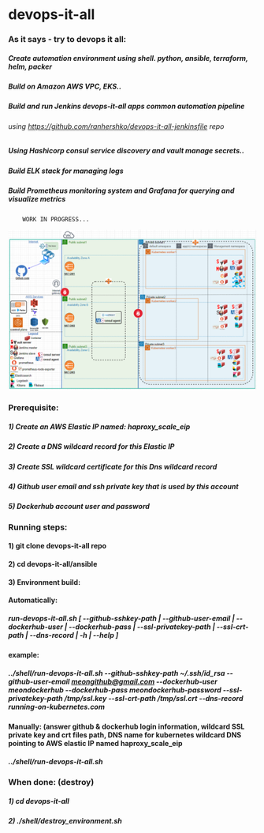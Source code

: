 # devops-it-all
   
   ### As it says - try to devops it all:
   ##### Create automation environment using shell. python, ansible, terraform, helm, packer
   ##### Build on Amazon AWS VPC, EKS..
   ##### Build and run Jenkins devops-it-all apps common automation pipeline 
   ######      using https://github.com/ranhershko/devops-it-all-jenkinsfile repo
   ##### Using Hashicorp consul service discovery and vault manage secrets..
   ##### Build ELK stack for managing logs
   ##### Build Prometheus monitoring system and Grafana for querying and visualize metrics
        WORK IN PROGRESS...
   <img src="images/env-status.png" width="1200" >
   
   ### Prerequisite:
   ##### 1) Create an AWS Elastic IP named: haproxy_scale_eip
   ##### 2) Create a DNS wildcard record for this Elastic IP
   ##### 3) Create SSL wildcard certificate for this Dns wildcard record
   ##### 4) Github user email and ssh private key that is used by this account
   ##### 5) Dockerhub account user and password 


   ### Running steps:
   #### 1) git clone devops-it-all repo
   #### 2) cd devops-it-all/ansible
   #### 3) Environment build: 
   #### Automatically: 
   ##### run-devops-it-all.sh [ --github-sshkey-path | --github-user-email | --dockerhub-user | --dockerhub-pass | --ssl-privatekey-path | --ssl-crt-path | --dns-record | -h | --help ]
   #### example: 
   ##### ../shell/run-devops-it-all.sh --github-sshkey-path ~/.ssh/id_rsa --github-user-email meongithub@gmail.com --dockerhub-user meondockerhub --dockerhub-pass meondockerhub-password --ssl-privatekey-path /tmp/ssl.key --ssl-crt-path /tmp/ssl.crt --dns-record running-on-kubernetes.com
   #### Manually: (answer github & dockerhub login information, wildcard SSL private key and crt files path, DNS name for kubernetes wildcard DNS pointing to AWS elastic IP named haproxy_scale_eip
   ##### ../shell/run-devops-it-all.sh
        
   ### When done: (destroy)
   ##### 1) cd devops-it-all
   ##### 2) ./shell/destroy_environment.sh
